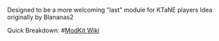 Designed to be a more welcoming "last" module for KTaNE players
Idea originally by Blananas2

Quick Breakdown: #[ModKit Wiki](../../wiki)
